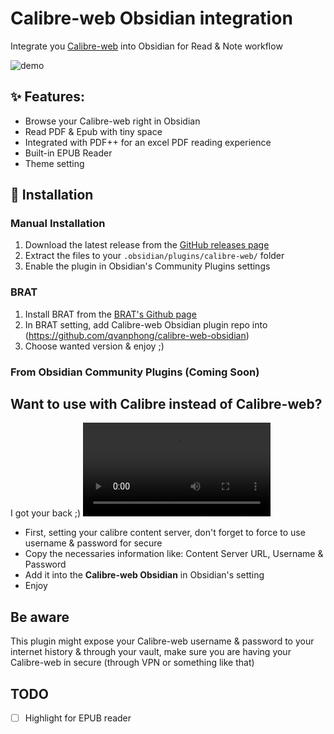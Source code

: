# Calibre-web Obsidian integration
Integrate you [Calibre-web](https://github.com/janeczku/calibre-web) into Obsidian for Read & Note workflow

![demo](https://github.com/qvanphong/calibre-web-obsidian/blob/docs/public/demo.gif)
## ✨ Features:
- Browse your Calibre-web right in Obsidian
- Read PDF & Epub with tiny space
- Integrated with PDF++ for an excel PDF reading experience
- Built-in EPUB Reader
- Theme setting

## 🚀 Installation

### Manual Installation
1. Download the latest release from the [GitHub releases page](https://github.com/qvanphong/calibre-web-obsidian/releases)
2. Extract the files to your `.obsidian/plugins/calibre-web/` folder
3. Enable the plugin in Obsidian's Community Plugins settings

### BRAT
1. Install BRAT from the [BRAT's Github page](https://github.com/TfTHacker/obsidian42-brat)
2. In BRAT setting, add Calibre-web Obsidian plugin repo into (https://github.com/qvanphong/calibre-web-obsidian)
3. Choose wanted version & enjoy ;)

### From Obsidian Community Plugins (Coming Soon)

## Want to use with Calibre instead of Calibre-web?
I got your back ;)
![guide to setup calibre opds](https://github.com/qvanphong/calibre-web-obsidian/blob/docs/public/calibre-opds-setup.mp4)

- First, setting your calibre content server, don't forget to force to use username & password for secure
- Copy the necessaries information like: Content Server URL, Username & Password
- Add it into the **Calibre-web Obsidian** in Obsidian's setting
- Enjoy

## Be aware
This plugin might expose your Calibre-web username & password to your internet history & through your vault, make sure you are having your Calibre-web in secure (through VPN or something like that)

## TODO
- [ ] Highlight for EPUB reader
